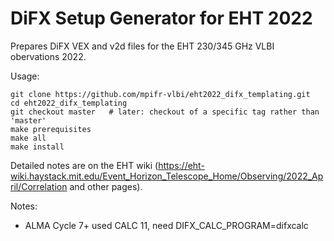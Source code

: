 # DiFX Setup Generator for EHT 2022

Prepares DiFX VEX and v2d files for the EHT 230/345 GHz VLBI obervations 2022.

Usage:

```
git clone https://github.com/mpifr-vlbi/eht2022_difx_templating.git
cd eht2022_difx_templating
git checkout master   # later: checkout of a specific tag rather than 'master'
make prerequisites
make all
make install
```
Detailed notes are on the EHT wiki (https://eht-wiki.haystack.mit.edu/Event_Horizon_Telescope_Home/Observing/2022_April/Correlation and other pages).

Notes:
- ALMA Cycle 7+ used CALC 11, need DIFX_CALC_PROGRAM=difxcalc

